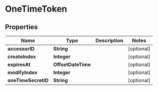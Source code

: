 

# OneTimeToken


## Properties

| Name | Type | Description | Notes |
|------------ | ------------- | ------------- | -------------|
|**accessorID** | **String** |  |  [optional] |
|**createIndex** | **Integer** |  |  [optional] |
|**expiresAt** | **OffsetDateTime** |  |  [optional] |
|**modifyIndex** | **Integer** |  |  [optional] |
|**oneTimeSecretID** | **String** |  |  [optional] |



